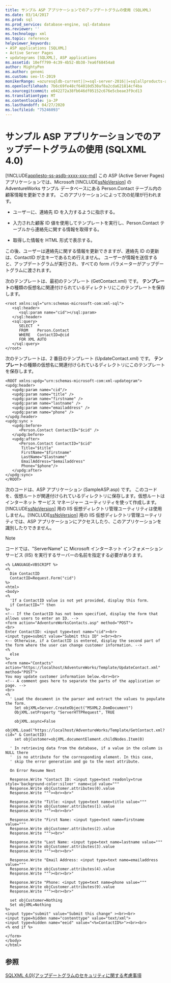 ```yaml
---
title: サンプル ASP アプリケーションでのアップデートグラムの使用 (SQLXML)
ms.date: 03/14/2017
ms.prod: sql
ms.prod_service: database-engine, sql-database
ms.reviewer: ''
ms.technology: xml
ms.topic: reference
helpviewer_keywords:
- ASP applications [SQLXML]
- Active Server Pages
- updategrams [SQLXML], ASP applications
ms.assetid: 10eff799-4c39-4b52-8b38-7ea6f68454a8
author: MightyPen
ms.author: genemi
ms.custom: seo-lt-2019
monikerRange: =azuresqldb-current||>=sql-server-2016||=sqlallproducts-allversions||>=sql-server-linux-2017||=azuresqldb-mi-current
ms.openlocfilehash: 7b6c69fe48cf64010d530af8a2cda621814cf4ba
ms.sourcegitcommit: e042272a38fb646df05152c676e5cbeae3f9cd13
ms.translationtype: MT
ms.contentlocale: ja-JP
ms.lasthandoff: 04/27/2020
ms.locfileid: "75246093"
---
```

# <a name="using-an-updategram-in-a-sample-asp-application-sqlxml-40"></a>サンプル ASP アプリケーションでのアップデートグラムの使用 (SQLXML 4.0)
[!INCLUDE[appliesto-ss-asdb-xxxx-xxx-md](../../../includes/appliesto-ss-asdb-xxxx-xxx-md.md)]
  この ASP (Active Server Pages) アプリケーションでは、Microsoft [!INCLUDE[ssNoVersion](../../../includes/ssnoversion-md.md)] の AdventureWorks サンプル データベースにある Person.Contact テーブル内の顧客情報を更新できます。 このアプリケーションによって次の処理が行われます。  
  
-   ユーザーに、連絡先 ID を入力するように指示する。  
  
-   入力された顧客 ID 値を使用してテンプレートを実行し、Person.Contact テーブルから連絡先に関する情報を取得する。  
  
-   取得した情報を HTML 形式で表示する。  
  
 この後、ユーザーは連絡先に関する情報を更新できますが、連絡先 ID の更新は、ContactID が主キーであるため行えません。 ユーザーが情報を送信すると、アップデートグラムが実行され、すべての form パラメーターがアップデートグラムに渡されます。  
  
 次のテンプレートは、最初のテンプレート (GetContact.xml) です。 **テンプレート**の種類の仮想名に関連付けられているディレクトリにこのテンプレートを保存します。  
  
```  
<root xmlns:sql="urn:schemas-microsoft-com:xml-sql">  
   <sql:header>  
      <sql:param name="cid"></sql:param>  
   </sql:header>  
   <sql:query>  
      SELECT  *   
      FROM    Person.Contact  
      WHERE   ContactID=@cid   
      FOR XML AUTO  
   </sql:query>  
</root>  
```  
  
 次のテンプレートは、2 番目のテンプレート (UpdateContact.xml) です。 **テンプレート**の種類の仮想名に関連付けられているディレクトリにこのテンプレートを保存します。  
  
```  
<ROOT xmlns:updg="urn:schemas-microsoft-com:xml-updategram">  
<updg:header>  
   <updg:param name="cid"/>  
   <updg:param name="title" />  
   <updg:param name="firstname" />  
   <updg:param name="lastname" />  
   <updg:param name="emailaddress" />  
   <updg:param name="phone" />  
</updg:header>  
<updg:sync >  
   <updg:before>  
      <Person.Contact ContactID="$cid" />   
   </updg:before>  
   <updg:after>  
      <Person.Contact ContactID="$cid"   
       Title="$title"  
       FirstName="$firstname"  
       LastName="$lastname"  
       EmailAddress="$emailaddress"  
       Phone="$phone"/>  
   </updg:after>  
</updg:sync>  
</ROOT>  
```  
  
 次のコードは、ASP アプリケーション (SampleASP.asp) です。 このコードを、仮想ルートが関連付けられているディレクトリに保存します。仮想ルートはインターネット サービス マネージャー ユーティリティを使って作成します。 [!INCLUDE[ssNoVersion](../../../includes/ssnoversion-md.md)] 用の IIS 仮想ディレクトリ管理ユーティリティは使用しません。[!INCLUDE[ssNoVersion](../../../includes/ssnoversion-md.md)] 用の IIS 仮想ディレクトリ管理ユーティリティでは、ASP アプリケーションにアクセスしたり、このアプリケーションを識別したりできません。  
  
> [!NOTE]  
>  コードでは、"ServerName" に Microsoft インターネット インフォメーション サービス (IIS) を実行するサーバーの名前を指定する必要があります。  
  
```  
<% LANGUAGE=VBSCRIPT %>  
<%  
  Dim ContactID  
  ContactID=Request.Form("cid")  
%>  
<html>  
<body>  
<%  
  'If a ContactID value is not yet provided, display this form.  
  if ContactID="" then  
%>  
<!-- If the ContactID has not been specified, display the form that allows users to enter an ID. -->  
<form action="AdventureWorksContacts.asp" method="POST">  
<br>  
Enter ContactID: <input type=text name="cid"><br>  
<input type=submit value="Submit this ID" ><br><br>  
<-- Otherwise, if a ContactID is entered, display the second part of the form where the user can change customer information. -->  
<%  
  else  
%>  
<form name="Contacts" action="https://localhost/AdventureWorks/Template/UpdateContact.xml" method="POST">  
You may update customer information below.<br><br>  
<!-- A comment goes here to separate the parts of the application or page. -->  
<br>  
<%  
  ' Load the document in the parser and extract the values to populate the form.  
    Set objXML=Server.CreateObject("MSXML2.DomDocument")  
    ObjXML.setProperty "ServerHTTPRequest", TRUE  
  
    objXML.async=False  
    objXML.Load("https://localhost/AdventureWorks/Template/GetContact.xml?cid=" & ContactID)  
    set objCustomer=objXML.documentElement.childNodes.Item(0)  
  
  ' In retrieving data from the database, if a value in the column is NULL there  
  '  is no attribute for the corresponding element. In this case,  
  ' skip the error generation and go to the next attribute.  
  
  On Error Resume Next  
  
  Response.Write "Contact ID: <input type=text readonly=true style='background-color:silver' name=cid value="""  
  Response.Write objCustomer.attributes(0).value  
  Response.Write """><br><br>"  
  
  Response.Write "Title: <input type=text name=title value="""  
  Response.Write objCustomer.attributes(1).value  
  Response.Write """><br><br>"  
  
  Response.Write "First Name: <input type=text name=firstname value="""  
  Response.Write objCustomer.attributes(2).value  
  Response.Write """><br>"  
  
  Response.Write "Last Name: <input type=text name=lastname value="""  
  Response.Write objCustomer.attributes(3).value  
  Response.Write """><br><br>"  
  
  Response.Write "Email Address: <input type=text name=emailaddress value="""  
  Response.Write objCustomer.attributes(4).value  
  Response.Write """><br><br>"  
  
  Response.Write "Phone: <input type=text name=phone value="""  
  Response.Write objCustomer.attributes(9).value  
  Response.Write """><br><br>"  
  
  set objCustomer=Nothing  
  Set objXML=Nothing  
%>  
<input type="submit" value="Submit this change" ><br><br>  
<input type=hidden name="contenttype" value="text/xml">  
<input type=hidden name="eeid" value="<%=ContactID%>"><br><br>  
<% end if %>  
  
</form>  
</body>  
</html>  
```  
  
## <a name="see-also"></a>参照  
 [SQLXML 4.0&#41;&#40;アップデートグラムのセキュリティに関する考慮事項](../../../relational-databases/sqlxml-annotated-xsd-schemas-xpath-queries/security/updategram-security-considerations-sqlxml-4-0.md)  
  
  
